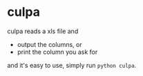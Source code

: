 # culpa

culpa reads a xls file and

* output the columns, or
* print the column you ask for

and it's easy to use, simply run `python culpa`.
